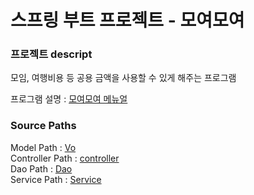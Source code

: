 # 스프링 부트 프로젝트 - 모여모여

### 프로젝트 descript
모임, 여행비용 등 공용 금액을 사용할 수 있게 해주는 프로그램

프로그램 설명 : [모여모여 메뉴얼](https://github.com/PARKNAMSU/moyeomoyeo/blob/main/%EB%AA%A8%EC%9E%84%ED%9A%8C%EB%B9%84%EB%82%A9%EB%B6%80%20%ED%94%84%EB%A1%9C%EA%B7%B8%EB%9E%A8_%EB%AA%A8%EC%97%AC%EB%AA%A8%EC%97%AC.pdf)

### Source Paths

Model Path : [Vo](https://github.com/PARKNAMSU/moyeomoyeo/tree/main/boot_web/src/main/java/com/spring/moyeo/vo)  
Controller Path : [controller](https://github.com/PARKNAMSU/moyeomoyeo/tree/main/boot_web/src/main/java/com/spring/moyeo/controller)  
Dao Path : [Dao](https://github.com/PARKNAMSU/moyeomoyeo/tree/main/boot_web/src/main/java/com/spring/moyeo/dao)  
Service Path : [Service](https://github.com/PARKNAMSU/moyeomoyeo/tree/main/boot_web/src/main/java/com/spring/moyeo/service)
